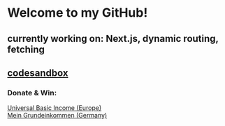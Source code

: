 # Welcome to my GitHub!

## currently working on: Next.js, dynamic routing, fetching

## [codesandbox](https://codesandbox.io/u/RobinW)

### Donate & Win:
[Universal Basic Income (Europe)](https://www.ubi4all.eu/)<br/>
[Mein Grundeinkommen (Germany)](https://www.mein-grundeinkommen.de/)

